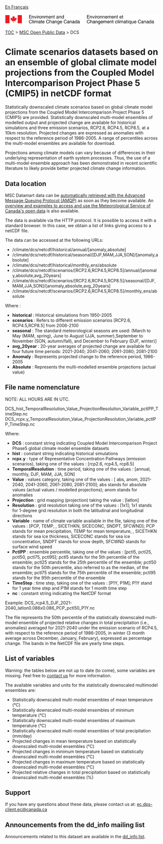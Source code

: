 [En Français](readme_dcs-datamart_fr.md)

![ECCC logo](../../img_eccc-logo.png)

[TOC](../../readme_en.md) > [MSC Open Public Data](../readme_en.md) > DCS

# Climate scenarios datasets based on an ensemble of global climate model projections from the Coupled Model Intercomparison Project Phase 5 (CMIP5) in netCDF format

Statistically downscaled climate scenarios based on global climate model projections from the Coupled Model Intercomparison Project Phase 5 (CMIP5) are provided. Statistically downscaled multi-model ensembles of modelled output and projected change are available for historical simulations and three emission scenarios, RCP2.6, RCP4.5, RCP8.5, at a 10km resolution.  Projected changes are expressed as anomalies with respect to the reference period of 1986-2005. A range of percentiles across the multi-model ensembles are available for download.

Projections among climate models can vary because of differences in their underlying representation of earth system processes. Thus, the use of a multi-model ensemble approach has been demonstrated in recent scientific literature to likely provide better projected climate change information.

## Data location

MSC Datamart data can be [automatically retrieved with the Advanced Message Queuing Protocol (AMQP)](.../../msc-datamart/amqp_en.md) as soon as they become available. An [overview and examples to access and use the Meteorological Service of Canada's open data](.../../usage-overview/readme_en.md) is also available.

The data is available via the HTTP protocol. It is possible to access it with a standard browser. In this case, we obtain a list of links giving access to a netCDF file.

The data can be accessed at the following URLs:

* /climate/dcs/netcdf/historical/annual/[anomaly,absolute]
* /climate/dcs/netcdf/historical/seasonal/[DJF,MAM,JJA,SON]/[anomaly,absolute]
* /climate/dcs/netcdf/historical/monthly_ens/absolute
* /climate/dcs/netcdf/scenarios/[RCP2.6,RCP4.5,RCP8.5]/annual/[anomaly,absolute,avg_20years]                                                                  
* /climate/dcs/netcdf/scenarios/[RCP2.6,RCP4.5,RCP8.5]/seasonal/[DJF,MAM,JJA,SON]/[anomaly,absolute,avg_20years]                                                                             
* /climate/dcs/netcdf/scenarios/[RCP2.6,RCP4.5,RCP8.5]/monthly_ens/absolute

Where :

* __historical__ : Historical simulations from 1950-2005
* __scenarios__ : Refers to different emission scenarios [RCP2.6, RCP4.5,RCP8.5] from 2006-2100
* __seasonal__ : The standard meteorological seasons are used: (March to May (MAM, spring), June to August (JJA, summer),September to November (SON, autumn/fall), and December to February (DJF, winter)]
* __avg_20year__ : 20-year averages of projected change are available for four future time periods: 2021-2040; 2041-2060; 2061-2080; 2081-2100
* __Anomaly__ : Represents projected change to the reference period, 1986-2005
* __Absolute__ : Represents the multi-modelled ensemble projections (actual value)

## File name nomenclature 

NOTE: ALL HOURS ARE IN UTC.

DCS_hist_TemporalResolution_Value_ProjectionResolution_Variable_pctlPP_TimeStep.nc
DCS_rcpx.y_TemporalResolution_Value_ProjectionResolution_Variable_pctlPP_TimeStep.nc

Where:

* __DCS__ : constant string indicating Coupled Model Intercomparison Project Phase5 global climate model ensemble datasets
* __hist__ : constant string indicating historical simulations
* __rcpx.y__ : type of Representative Concentration Pathways (emission scenarios), taking one of the values : [rcp2.6, rcp4.5, rcp8.5]
* __TemporalResolution__ : time period, taking one of the values : [annual, monthly, DJF, MAM, JJA, SON]
* __Value__ : values category, taking one of the values :  [ abs, anom, 2021-2040, 2041-2060, 2061-2080, 2081-2100]; abs stands for absolute values (actual values / modelled projections); anom stands for anomalies
* __Projection__ : grid mapping (projection) taking the value : [latlon]
* __Resolution__ : grid resolution taking one of the values : [1x1]; 1x1 stands for 1-degree grid resolution in both the latitudinal and longitudinal directions
* __Variable__ : name of climate variable available in the file, taking one of the values : [PCP, TEMP, , SICETHKN, SICECONC, SNDPT, SFCWND]; PCP stands for mean precipitation, TEMP for mean temperature, , SICETHKN stands for sea ice thickness, SICECONC stands for sea ice concentration, SNDPT stands for snow depth, SFCWND stands for surface wind speed
* __PctlPP__ : ensemble percentile, taking one of the values : [pctl5, pctl25, pctl50, pctl75, pctl95]; pctl5 stands for the 5th percentile of the ensemble; pctl25 stands for the 25th percentile of the ensemble; pctl50 stands for the 50th percentile, also referred to as the median, of the ensemble; pctl75 stands for the 75th percentile of the ensemble; pctl95 stands for the 95th percentile of the ensemble
* __TimeStep__ : time step, taking one of the values : [P1Y, P1M]; P1Y stand for 1 year time step and P1M stands for 1 month time step
* __nc__ : constant string indicating the NetCDF format

Example:   DCS_rcp4.5_DJF_2021-2040_latlon0.086x0.086_PCP_pctl50_P1Y.nc

The file represents the 50th percentile of the statistically downscaled multi-model ensemble of projected relative changes in total precipitation (i.e., anomalies) averaged for 2021-2040 under the emission scenario of RCP4.5, with respect to the reference period of 1986-2005, in winter (3 month average across December, January, February), expressed as percentage change. The bands in the NetCDF file are yearly time steps.

## List of variables

Warning: the tables below are not up to date (to come), some variables are missing. Feel free to [contact us](mailto:ec.dps-client.ec@canada.ca) for more information.

The available variables and units for the statistically downscaled multimodel ensembles are:

* Statistically downscaled multi-model ensembles of mean temperature (°C)
* Statistically downscaled multi-model ensembles of minimum temperature (°C)
* Statistically downscaled multi-model ensembles of maximum temperature (°C)
* Statistically downscaled multi-model ensembles of total precipitation (mm/day)
* Projected changes in mean temperature based on statistically downscaled multi-model ensembles (°C)
* Projected changes in minimum temperature based on statistically downscaled multi-model ensembles (°C)
* Projected changes in maximum temperature based on statistically downscaled multi-model ensembles (°C)
* Projected relative changes in total precipitation based on statistically downscaled multi-model ensembles (%)

## Support

If you have any questions about these data, please contact us at: ec.dps-client.ec@canada.ca

## Announcements from the dd_info mailing list 

Announcements related to this dataset are available in the [dd_info list](https://lists.ec.gc.ca/cgi-bin/mailman/listinfo/dd_info).


